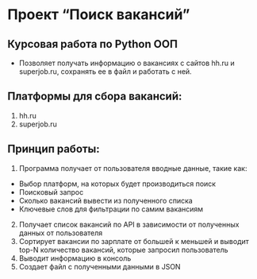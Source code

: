 # Проект “Поиск вакансий”

## Курсовая работа по Python ООП

- Позволяет получать информацию о вакансиях с сайтов hh.ru и superjob.ru, сохранять ее в файл и работать с ней.

## Платформы для сбора вакансий:
1. hh.ru
2. superjob.ru

## Принцип работы:
1. Программа получает от пользователя вводные данные, такие как:
- Выбор платформ, на которых будет производиться поиск
- Поисковый запрос
- Сколько вакансий вывести из полученного списка
- Ключевые слов для фильтрации по самим вакансиям
2. Получает список вакансий по API в зависимости от полученных данных от пользователя
3. Сортирует вакансии по зарплате от большей к меньшей и выводит top-N количество вакансий, которые запросил пользователь
4. Выводит информацию в консоль
5. Создает файл с полученными данными в JSON
